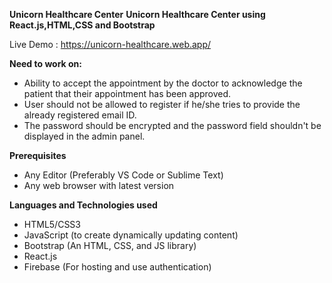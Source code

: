 **Unicorn Healthcare Center**
**Unicorn Healthcare Center using React.js,HTML,CSS and Bootstrap**

Live Demo : https://unicorn-healthcare.web.app/

**Need to work on:**
* Ability to accept the appointment by the doctor to acknowledge the patient that their appointment has been approved.
* User should not be allowed to register if he/she tries to provide the already registered email ID.
* The password should be encrypted and the password field shouldn't be displayed in the admin panel.

**Prerequisites**
* Any Editor (Preferably VS Code or Sublime Text)
* Any web browser with latest version

**Languages and Technologies used**
* HTML5/CSS3
* JavaScript (to create dynamically updating content)
* Bootstrap (An HTML, CSS, and JS library)
* React.js
* Firebase (For hosting and use authentication)

